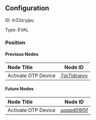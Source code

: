 # 
## Configuration
ID:  ih33zryjpu

Type: EVAL 








### Position

#### Previous Nodes
| Node Title | Node ID |
| :------------- | ------------ |
| Activate OTP Device | [7qi7idcwvv](./7qi7idcwvv.md) | 
 
 #### Future Nodes
| Node Title | Node ID |
| :------------- | ------------ |
| Activate OTP Device |[uoppd09l5f](./uoppd09l5f.md) | 